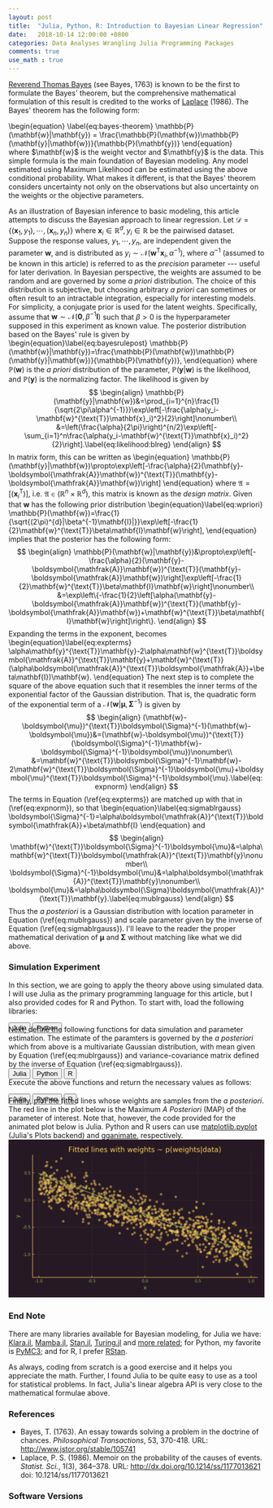 ```yaml
---
layout: post
title:  "Julia, Python, R: Introduction to Bayesian Linear Regression"
date:   2018-10-14 12:00:00 +0800
categories: Data Analyses Wrangling Julia Programming Packages
comments: true
use_math : true
---
```

<a href="https://en.wikipedia.org/wiki/Thomas_Bayes" target="_blank">Reverend Thomas Bayes</a> (see Bayes, 1763) is known to be the first to formulate the Bayes' theorem, but the comprehensive mathematical formulation of this result is credited to the works of <a href="https://en.wikipedia.org/wiki/Pierre-Simon_Laplace" target="_blank">Laplace</a> (1986). The Bayes' theorem has the following form:
<div class="math">
\begin{equation}
\label{eq:bayes-theorem}
\mathbb{P}(\mathbf{w}|\mathbf{y}) = \frac{\mathbb{P}(\mathbf{w})\mathbb{P}(\mathbf{y}|\mathbf{w})}{\mathbb{P}(\mathbf{y})}
\end{equation}
</div>
where $\mathbf{w}$ is the weight vector and $\mathbf{y}$ is the data. This simple formula is the main foundation of Bayesian modeling. Any model estimated using Maximum Likelihood can be estimated using the above conditional probability. What makes it different, is that the Bayes' theorem considers uncertainty not only on the observations but also uncertainty on the weights or the objective parameters. 

As an illustration of Bayesian inference to basic modeling, this article attempts to discuss the Bayesian approach to linear regression. Let ${\mathscr{D}=\{(\mathbf{x}_1,y_1),\cdots,(\mathbf{x}_n,y_n)\}}$ where $\mathbf{x}_i\in\mathbb{R}^{d}, y_i\in \mathbb{R}$ be the pairwised dataset. Suppose the response values, $y_1,\cdots,y_n$, are independent given the parameter $\mathbf{w}$, and is distributed as $y_i\sim\mathcal{N}(\mathbf{w}^{\text{T}}\mathbf{x}_i,\alpha^{-1})$, where $\alpha^{-1}$ (assumed to be known in this article) is referred to as the <i>precision</i> parameter --- useful for later derivation. In Bayesian perspective, the weights are assumed to be random and are governed by some <i>a priori</i> distribution. The choice of this distribution is subjective, but choosing arbitrary <i>a priori</i> can sometimes or often result to an intractable integration, especially for interesting models. For simplicity, a conjugate prior is used for the latent weights. Specifically, assume that ${\mathbf{w}\sim\mathcal{N}(\mathbf{0},\beta^{-1}\mathbf{I})}$ such that $\beta>0$ is the hyperparameter supposed in this experiment as known value. The posterior distribution based on the Bayes' rule is given by
\begin{equation}\label{eq:bayesrulepost}
	\mathbb{P}(\mathbf{w}|\mathbf{y})=\frac{\mathbb{P}(\mathbf{w})\mathbb{P}(\mathbf{y}|\mathbf{w})}{\mathbb{P}(\mathbf{y})},
\end{equation}
where $\mathbb{P}(\mathbf{w})$ is the <i>a priori</i> distribution of the parameter, $\mathbb{P}(\mathbf{y}|\mathbf{w})$ is the likelihood, and $\mathbb{P}(\mathbf{y})$ is the normalizing factor. The likelihood is given by
$$
\begin{align}
    \mathbb{P}(\mathbf{y}|\mathbf{w})&=\prod_{i=1}^{n}\frac{1}{\sqrt{2\pi\alpha^{-1}}}\exp\left[-\frac{\alpha(y_i-\mathbf{w}^{\text{T}}\mathbf{x}_i)^2}{2}\right]\nonumber\\
    &=\left(\frac{\alpha}{2\pi}\right)^{n/2}\exp\left[-\sum_{i=1}^n\frac{\alpha(y_i-\mathbf{w}^{\text{T}}\mathbf{x}_i)^2}{2}\right].\label{eq:likelihood:blreg}
\end{align}
$$
In matrix form, this can be written as
\begin{equation}
    \mathbb{P}(\mathbf{y}|\mathbf{w})\propto\exp\left[-\frac{\alpha}{2}(\mathbf{y}-\boldsymbol{\mathfrak{A}}\mathbf{w})^{\text{T}}(\mathbf{y}-\boldsymbol{\mathfrak{A}}\mathbf{w})\right]
\end{equation}
where $\boldsymbol{\mathfrak{A}}=\left[(\mathbf{x}_i^{\text{T}})\right]$, i.e. $\boldsymbol{\mathfrak{A}}\in(\mathbb{R}^{n}\times\mathbb{R}^d)$, this matrix is known as the <i>design matrix</i>. Given that $\mathbf{w}$ has the following prior distribution
\begin{equation}\label{eq:wpriori}
    \mathbb{P}(\mathbf{w})=\frac{1}{\sqrt{(2\pi)^{d}|\beta^{-1}\mathbf{I}|}}\exp\left[-\frac{1}{2}\mathbf{w}^{\text{T}}\beta\mathbf{I}\mathbf{w}\right],
\end{equation}
implies that the posterior has the following form:
$$
\begin{align}
    \mathbb{P}(\mathbf{w}|\mathbf{y})&\propto\exp\left[-\frac{\alpha}{2}(\mathbf{y}-\boldsymbol{\mathfrak{A}}\mathbf{w})^{\text{T}}(\mathbf{y}-\boldsymbol{\mathfrak{A}}\mathbf{w})\right]\exp\left[-\frac{1}{2}\mathbf{w}^{\text{T}}\beta\mathbf{I}\mathbf{w}\right]\nonumber\\
&=\exp\left\{-\frac{1}{2}\left[\alpha(\mathbf{y}-\boldsymbol{\mathfrak{A}}\mathbf{w})^{\text{T}}(\mathbf{y}-\boldsymbol{\mathfrak{A}}\mathbf{w})+\mathbf{w}^{\text{T}}\beta\mathbf{I}\mathbf{w}\right]\right\}.
\end{align}
$$
Expanding the terms in the exponent, becomes
\begin{equation}\label{eq:expterms}
    \alpha\mathbf{y}^{\text{T}}\mathbf{y}-2\alpha\mathbf{w}^{\text{T}}\boldsymbol{\mathfrak{A}}^{\text{T}}\mathbf{y}+\mathbf{w}^{\text{T}}(\alpha\boldsymbol{\mathfrak{A}}^{\text{T}}\boldsymbol{\mathfrak{A}}+\beta\mathbf{I})\mathbf{w}.
\end{equation}
The next step is to complete the square of the above equation such that it resembles the inner terms of the exponential factor of the Gaussian distribution. That is, the quadratic form of the exponential term of a $\mathcal{N}(\mathbf{w}|\boldsymbol{\mu},\boldsymbol{\Sigma}^{-1})$ is given by
$$
\begin{align}
    (\mathbf{w}-\boldsymbol{\mu})^{\text{T}}\boldsymbol{\Sigma}^{-1}(\mathbf{w}-\boldsymbol{\mu})&=(\mathbf{w}-\boldsymbol{\mu})^{\text{T}}(\boldsymbol{\Sigma}^{-1}\mathbf{w}-\boldsymbol{\Sigma}^{-1}\boldsymbol{\mu})\nonumber\\
&=\mathbf{w}^{\text{T}}\boldsymbol{\Sigma}^{-1}\mathbf{w}-
2\mathbf{w}^{\text{T}}\boldsymbol{\Sigma}^{-1}\boldsymbol{\mu}+\boldsymbol{\mu}^{\text{T}}\boldsymbol{\Sigma}^{-1}\boldsymbol{\mu}.\label{eq:expnorm}
\end{align}
$$
The terms in Equation (\ref{eq:expterms}) are matched up with that in (\ref{eq:expnorm}), so that
\begin{equation}\label{eq:sigmablrgauss}
    \boldsymbol{\Sigma}^{-1}=\alpha\boldsymbol{\mathfrak{A}}^{\text{T}}\boldsymbol{\mathfrak{A}}+\beta\mathbf{I}
\end{equation}
and
$$
\begin{align}
    \mathbf{w}^{\text{T}}\boldsymbol{\Sigma}^{-1}\boldsymbol{\mu}&=\alpha\mathbf{w}^{\text{T}}\boldsymbol{\mathfrak{A}}^{\text{T}}\mathbf{y}\nonumber\\
    \boldsymbol{\Sigma}^{-1}\boldsymbol{\mu}&=\alpha\boldsymbol{\mathfrak{A}}^{\text{T}}\mathbf{y}\nonumber\\
    \boldsymbol{\mu}&=\alpha\boldsymbol{\Sigma}\boldsymbol{\mathfrak{A}}^{\text{T}}\mathbf{y}.\label{eq:mublrgauss}
\end{align}
$$
Thus the <i>a posteriori</i> is a Gaussian distribution with location parameter in Equation (\ref{eq:mublrgauss}) and scale parameter given by the inverse of Equation (\ref{eq:sigmablrgauss}). I'll leave to the reader the proper mathematical derivation of $\boldsymbol{\mu}$ and $\boldsymbol{\Sigma}$ without matching like what we did above. 
### Simulation Experiment
In this section, we are going to apply the theory above using simulated data. I will use Julia as the primary programming language for this article, but I also provided codes for R and Python. To start with, load the following libraries:
<div class="tab" style="margin-bottom: -16px;">
  <button class="tablinks" onclick="openCity(event, 'julia-1', 'tabcontent-1')">Julia</button>
  <button class="tablinks" onclick="openCity(event, 'python-1', 'tabcontent-1')">Python</button>
</div>

<div id="julia-1" class="tabcontent-1 first">
  <script src="https://gist.github.com/alstat/00ac3ea439baddddab166ca40902f4b0.js"></script>
</div>

<div id="python-1" class="tabcontent-1" style="display: none;">
  <script src="https://gist.github.com/alstat/e814d09d53a8c3cba1e27d7be4c46d02.js"></script>
</div>
Next, define the following functions for data simulation and parameter estimation. The estimate of the paramters is governed by the <i>a posteriori</i> which from above is a multivariate Gaussian distribution, with mean given by Equation (\ref{eq:mublrgauss}) and variance-covariance matrix defined by the inverse of Equation (\ref{eq:sigmablrgauss}).
<div class="tab" style="margin-bottom: -16px;">
  <button class="tablinks" onclick="openCity(event, 'julia-2', 'tabcontent-2')">Julia</button>
  <button class="tablinks" onclick="openCity(event, 'python-2', 'tabcontent-2')">Python</button>
  <button class="tablinks" onclick="openCity(event, 'r-2', 'tabcontent-2')">R</button>
</div>

<div id="julia-2" class="tabcontent-2 first">
  <script src="https://gist.github.com/alstat/df66b766a478aac49c45c2d792184534.js"></script>
</div>

<div id="python-2" class="tabcontent-2" style="display: none;">
  <script src="https://gist.github.com/alstat/42c43fe8cbf482e192da1283c0e7756c.js"></script>
</div>

<div id="r-2" class="tabcontent-2" style="display: none;">
  <script src="https://gist.github.com/alstat/a100a97eaf25659490a01121d1da8fa3.js"></script>
</div>

Execute the above functions and return the necessary values as follows:
<div class="tab" style="margin-bottom: -16px;">
  <button class="tablinks" onclick="openCity(event, 'julia-3', 'tabcontent-3')">Julia</button>
  <button class="tablinks" onclick="openCity(event, 'python-3', 'tabcontent-3')">Python</button>
  <button class="tablinks" onclick="openCity(event, 'r-3', 'tabcontent-3')">R</button>
</div>

<div id="julia-3" class="tabcontent-3 first">
  <script src="https://gist.github.com/alstat/0a60ea652e1caca60544cea239ccae4b.js"></script>
</div>

<div id="python-3" class="tabcontent-3" style="display: none;">
  <script src="https://gist.github.com/alstat/5dfa29ebb09275b961806f67e89e5530.js"></script>
</div>

<div id="r-3" class="tabcontent-3" style="display: none;">
  <script src="https://gist.github.com/alstat/5defe8880d40bdbf35ae36688bbcf98a.js"></script>
</div>
Finally, plot the fitted lines whose weights are samples from the <i>a posteriori</i>. The red line in the plot below is the Maximum <i>A Posteriori</i> (MAP) of the parameter of interest. Note that, however, the code provided for the animated plot below is Julia. Python and R users can use <a href="https://matplotlib.org/index.html" target="_blank">matplotlib.pyplot</a> (Julia's Plots backend) and <a href="https://github.com/thomasp85/gganimate" target="_blank">gganimate</a>, respectively.
<script src="https://gist.github.com/alstat/023ff855025d0da2fa50b7923b834fd8.js"></script>
<img src="https://raw.githubusercontent.com/estadistika/assets/master/imgs/2018-10-10-p1-c.gif?sanitize=true">

### End Note
There are many libraries available for Bayesian modeling, for Julia we have: <a href="https://github.com/JuliaStats/Klara.jl" target="_blank">Klara.jl</a>, <a href="https://github.com/brian-j-smith/Mamba.jl" target="_blank">Mamba.jl</a>, <a href="https://github.com/goedman/Stan.jl" target="_blank">Stan.jl</a>, <a href="https://github.com/TuringLang/Turing.jl" target="_blank">Turing.jl</a> and <a href="https://juliaobserver.com/categories/Bayesian" target="_blank">more related</a>;
for Python, my favorite is <a href="https://docs.pymc.io/" target="_blank">PyMC3</a>; and for R, I prefer <a href="http://mc-stan.org/users/interfaces/rstan" target="_blank">RStan</a>.

As always, coding from scratch is a good exercise and it helps you appreciate the math. Further, I found Julia to be quite easy to use as a tool for statistical problems. In fact, Julia's linear algebra API is very close to the mathematical formulae above.

### References
* Bayes, T. (1763). An essay towards solving a problem in the doctrine of chances. *Philosophical Transactions*, 53, 370-418. URL: http://www.jstor.org/stable/105741
* Laplace, P. S. (1986). Memoir on the probability of the causes of events. *Statist. Sci.*, 1(3), 364–378. URL: http://dx.doi.org/10.1214/ss/1177013621 doi: 10.1214/ss/1177013621

### Software Versions
<script src="https://gist.github.com/alstat/53a54b8e96ec1f45883d1447efeab0ff.js"></script>
